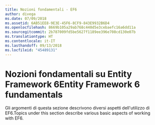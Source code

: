 ```yaml
---
title: Nozioni fondamentali - EF6
author: divega
ms.date: 07/09/2018
ms.assetid: 6AB51EE8-9E3E-45F6-8CF9-843E9932B6D4
ms.openlocfilehash: 8669b105a29ab768c440d5e3cebaefc16a6dd11a
ms.sourcegitcommit: 2b787009fd5be5627f1189ee396e708cd130e07b
ms.translationtype: HT
ms.contentlocale: it-IT
ms.lasthandoff: 09/13/2018
ms.locfileid: "45489131"
---
```

# <a name="entity-framework-6-fundamentals"></a><span data-ttu-id="690d2-102">Nozioni fondamentali su Entity Framework 6</span><span class="sxs-lookup"><span data-stu-id="690d2-102">Entity Framework 6 fundamentals</span></span>

<span data-ttu-id="690d2-103">Gli argomenti di questa sezione descrivono diversi aspetti dell'utilizzo di EF6.</span><span class="sxs-lookup"><span data-stu-id="690d2-103">Topics under this section describe various basic aspects of working with EF6.</span></span>